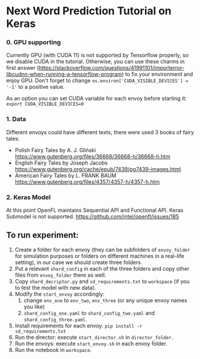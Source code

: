 # Next Word Prediction Tutorial on Keras

### 0. GPU supporting
Currently GPU (with CUDA 11) is not supported by Tensorflow properly, so we disable CUDA in the tutorial. Otherwise, you can use these charms in first answer (https://stackoverflow.com/questions/41991101/importerror-libcudnn-when-running-a-tensorflow-program) to fix your environment and enjoy GPU. Don't forget to change `os.environ['CUDA_VISIBLE_DEVICES'] = '-1'` to a positive value. 

As an option you can set CUDA variable for each envoy before starting it: `export CUDA_VISIBLE_DEVICES=0` 

### 1. Data
Different envoys could have different texts, there were used 3 books of fairy tales:
- Polish Fairy Tales by A. J. Gliński https://www.gutenberg.org/files/36668/36668-h/36668-h.htm
- English Fairy Tales by Joseph Jacobs https://www.gutenberg.org/cache/epub/7439/pg7439-images.html
- American Fairy Tales by L. FRANK BAUM https://www.gutenberg.org/files/4357/4357-h/4357-h.htm

### 2. Keras Model
At this point OpenFL maintains Sequential API and Functional API. Keras Submodel is not supported.
https://github.com/intel/openfl/issues/185

## To run experiment:
1. Create a folder for each envoy (they can be subfolders of `envoy_folder` for simulation purposes or folders on different machines in a real-life setting), in our case we should create three folders.
2. Put a relevant `shard_config` in each of the three folders and copy other files from `envoy_folder` there as well.
3. Copy `shard_decriptor.py` and `sd_requirements.txt` to `workspace` (if you to test the model with new data).
4. Modify the `start_envoy` accordingly:
   1. change `env_one` to `env_two`, `env_three` (or any unique envoy names you like)
   2. `shard_config_one.yaml` to  `shard_config_two.yaml` and `shard_config_three.yaml`.
5. Install requirements for each envoy: `pip install -r sd_requirements.txt`
6. Run the director: execute `start_director.sh` in `director_folder`.
7. Run the envoys: execute `start_envoy.sh` in each envoy folder.
8. Run the notebook in `workspace`.
